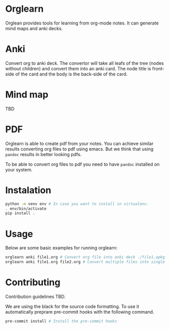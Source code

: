 # Orglearn

Orglean provides tools for learning from org-mode notes. It can generate mind
maps and anki decks.

# Anki

Convert org to anki deck. The convertor will take all leafs of the tree (nodes
without children) and convert them into an anki card. The node title is
front-side of the card and the body is the back-side of the card.

# Mind map

TBD

# PDF

Orglearn is able to create pdf from your notes. You can achieve similar results
converting org files to pdf using emacs. But we think that using `pandoc`
results in better looking pdfs.

To be able to convert org files to pdf you need to have `pandoc` installed on
your system.

# Instalation

```sh
python -m venv env # In case you want to install in virtualenv.
. env/bin/activate
pip install .
```

# Usage

Below are some basic examples for running orglearn:

```sh
orglearn anki file1.org # Convert org file into anki deck ./file1.apkg
orglearn anki file1.org file2.org # Convert multiple files into single deck
```

# Contributing

Contribution guidelines TBD.

We are using the black for the source code formatting. To use it automatically
preprare pre-commit hooks with the following command.

```sh
pre-commit install # Install the pre-commit hooks
```

